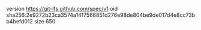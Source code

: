 version https://git-lfs.github.com/spec/v1
oid sha256:2e9272b23ca3574a1417566851d276e98de804be9de017d4e8cc73bb4befd012
size 650
